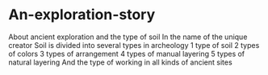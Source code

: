 # An-exploration-story
About ancient exploration and the type of soil
In the name of the unique creator
Soil is divided into several types in archeology
1 type of soil
2 types of colors
3 types of arrangement
4 types of manual layering
5 types of natural layering
 And the type of working in all kinds of ancient sites
